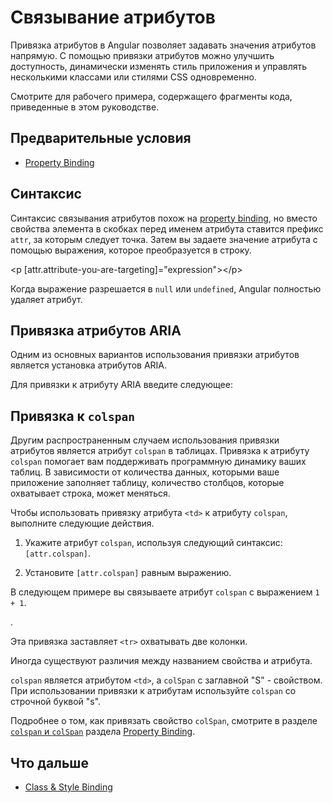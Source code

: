 # Связывание атрибутов

Привязка атрибутов в Angular позволяет задавать значения атрибутов напрямую. С помощью привязки атрибутов можно улучшить доступность, динамически изменять стиль приложения и управлять несколькими классами или стилями CSS одновременно.

<div class="alert is-helpful">

Смотрите <live-example></live-example> для рабочего примера, содержащего фрагменты кода, приведенные в этом руководстве.

</div>

## Предварительные условия

-   [Property Binding](guide/property-binding)

## Синтаксис

Синтаксис связывания атрибутов похож на [property binding](guide/property-binding), но вместо свойства элемента в скобках перед именем атрибута ставится префикс `attr`, за которым следует точка. Затем вы задаете значение атрибута с помощью выражения, которое преобразуется в строку.

<code-example format="html" language="html">

&lt;p [attr.attribute-you-are-targeting]="expression"&gt;&lt;/p&gt;

</code-example>

<div class="alert is-helpful">

Когда выражение разрешается в `null` или `undefined`, Angular полностью удаляет атрибут.

</div>

## Привязка атрибутов ARIA

Одним из основных вариантов использования привязки атрибутов является установка атрибутов ARIA.

Для привязки к атрибуту ARIA введите следующее:

<code-example header="src/app/app.component.html" path="attribute-binding/src/app/app.component.html" region="attrib-binding-aria"></code-example>

<a id="colspan"></a>

## Привязка к `colspan`

Другим распространенным случаем использования привязки атрибутов является атрибут `colspan` в таблицах. Привязка к атрибуту `colspan` помогает вам поддерживать программную динамику ваших таблиц. В зависимости от количества данных, которыми ваше приложение заполняет таблицу, количество столбцов, которые охватывает строка, может меняться.

Чтобы использовать привязку атрибута `<td>` к атрибуту `colspan`, выполните следующие действия.

1. Укажите атрибут `colspan`, используя следующий синтаксис: `[attr.colspan]`.

1. Установите `[attr.colspan]` равным выражению.

В следующем примере вы связываете атрибут `colspan` с выражением `1 + 1`.

<code-example header="src/app/app.component.html" path="attribute-binding/src/app/app/app.component.html" region="colspan"></code-example>.

Эта привязка заставляет `<tr>` охватывать две колонки.

<div class="alert is-helpful">

Иногда существуют различия между названием свойства и атрибута.

`colspan` является атрибутом `<td>`, а `colSpan` с заглавной "S" - свойством. При использовании привязки к атрибутам используйте `colspan` со строчной буквой "s".

Подробнее о том, как привязать свойство `colSpan`, смотрите в разделе [`colspan` и `colSpan`](guide/property-binding#colspan) раздела [Property Binding](guide/property-binding).

</div>

## Что дальше

-   [Class & Style Binding](guide/class-binding)
